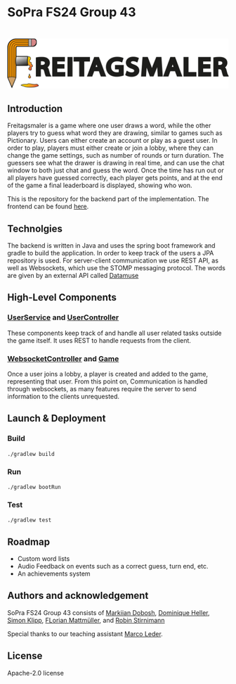 # SoPra FS24 Group 43

<h3 align="center">
  <br>
  <img src="/ReadMeImages/Logo18.png"> <height="200"></a>
</h3>

## Introduction

Freitagsmaler is a game where one user draws a word, while the other players try to guess what word they 
are drawing, similar to games such as Pictionary. Users can either create an account or play as a guest user.
In order to play, players must either create or join a lobby, where they can change the game settings, such
as number of rounds or turn duration. The guessers see what the drawer is drawing in real time, and can use the
chat window to both just chat and guess the word. Once the time has run out or all players have guessed correctly,
each player gets points, and at the end of the game a final leaderboard is displayed, showing who won. 

This is the repository for the backend part of the implementation. The frontend can be found 
[here](https://github.com/sopra-fs24-group-43/client).

## Technolgies

The backend is written in Java and uses the spring boot framework and gradle to build the application. In order 
to keep track of the users a JPA repository is used. For server-client communication we use REST API, as well as 
Websockets, which use the STOMP messaging protocol. The words are given by an external API called 
[Datamuse](https://www.datamuse.com/api/)

## High-Level Components

### [UserService](https://github.com/sopra-fs24-group-43/server/blob/main/src/main/java/ch/uzh/ifi/hase/soprafs24/service/UserService.java) and [UserController](https://github.com/sopra-fs24-group-43/server/blob/main/src/main/java/ch/uzh/ifi/hase/soprafs24/controller/UserController.java)

These components keep track of and handle all user related tasks outside the game itself. It uses REST to handle 
requests from the client.

### [WebsocketController](https://github.com/sopra-fs24-group-43/server/blob/main/src/main/java/ch/uzh/ifi/hase/soprafs24/controller/WebSocketController.java) and [Game](https://github.com/sopra-fs24-group-43/server/blob/main/src/main/java/ch/uzh/ifi/hase/soprafs24/entity/Game.java)

Once a user joins a lobby, a player is created and added to the game, representing that user. From this point on, 
Communication is handled through websockets, as many features require the server to send information to the 
clients unrequested.

## Launch & Deployment

### Build

    ./gradlew build

### Run

    ./gradlew bootRun

### Test

    ./gradlew test

## Roadmap

- Custom word lists
- Audio Feedback on events such as a correct guess, turn end, etc.
- An achievements system

## Authors and acknowledgement

SoPra FS24 Group 43 consists of  [Markiian Dobosh](https://github.com/MarkiianDobosh), 
[Dominique Heller](https://github.com/dominiqueheller), [Simon Klipp](https://github.com/simonkli), 
[FLorian Mattmüller](https://github.com/FloMatt12), and [Robin Stirnimann](https://github.com/RobinStirnimann)

Special thanks to our teaching assistant [Marco Leder](https://github.com/marcoleder).

## License

Apache-2.0 license
